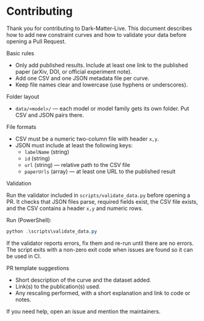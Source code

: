 # Contributing

Thank you for contributing to Dark-Matter-Live. This document describes how to add new constraint curves and how to validate your data before opening a Pull Request.

Basic rules
- Only add published results. Include at least one link to the published paper (arXiv, DOI, or official experiment note).
- Add one CSV and one JSON metadata file per curve.
- Keep file names clear and lowercase (use hyphens or underscores).

Folder layout

- `data/<model>/` — each model or model family gets its own folder. Put CSV and JSON pairs there.

File formats

- CSV must be a numeric two-column file with header `x,y`.
- JSON must include at least the following keys:
  - `labelName` (string)
  - `id` (string)
  - `url` (string) — relative path to the CSV file
  - `paperUrls` (array) — at least one URL to the published result

Validation

Run the validator included in `scripts/validate_data.py` before opening a PR. It checks that JSON files parse, required fields exist, the CSV file exists, and the CSV contains a header `x,y` and numeric rows.

Run (PowerShell):

```powershell
python .\scripts\validate_data.py
```

If the validator reports errors, fix them and re-run until there are no errors. The script exits with a non-zero exit code when issues are found so it can be used in CI.

PR template suggestions

- Short description of the curve and the dataset added.
- Link(s) to the publication(s) used.
- Any rescaling performed, with a short explanation and link to code or notes.

If you need help, open an issue and mention the maintainers.
